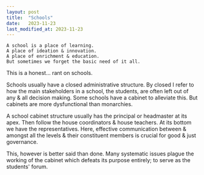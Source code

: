 ```yaml
---
layout: post
title:  "Schools"
date:   2023-11-23
last_modified_at: 2023-11-23
---
```


```
A school is a place of learning.
A place of ideation & innovation.
A place of enrichment & education.
But sometimes we forget the basic need of it all.
```
  This is a honest... rant on schools.

  Schools usually have a closed administrative structure.
By closed I refer to how the main stakeholders in a school, the students, are often left out of any & all decision making.
Some schools have a cabinet to alleviate this.
But cabinets are more dysfunctional than monarchies.

A school cabinet structure usually has the principal or headmaster at its apex.
Then follow the house coordinators & house teachers.
At its bottom we have the representatives.
Here, effective communication between & amongst all the levels & their constituent members is crucial for good & just governance.

This, however is better said than done.
Many systematic issues plague the working of the cabinet which defeats its purpose entirely; to serve as the students' forum.
